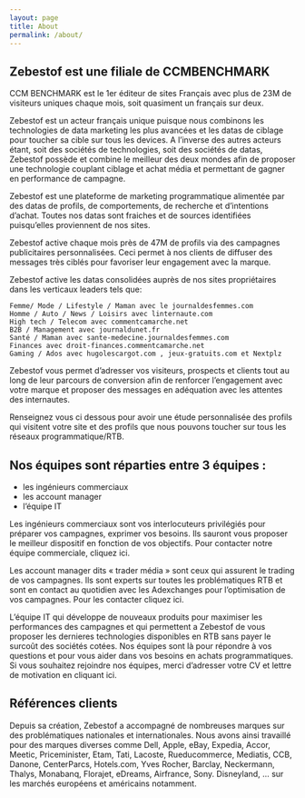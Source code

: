```yaml
---
layout: page
title: About
permalink: /about/
---
```


## Zebestof est une filiale de CCMBENCHMARK

CCM BENCHMARK est le 1er éditeur de sites Français avec plus de 23M de visiteurs uniques chaque mois, soit quasiment un français sur deux.
 
Zebestof est un acteur français unique puisque nous combinons les technologies de data marketing les plus avancées et les datas de ciblage pour toucher sa cible sur tous les devices. A l’inverse des autres acteurs étant, soit des sociétés de technologies, soit des sociétés de datas, Zebestof possède et combine le meilleur des deux mondes afin de proposer une technologie couplant ciblage et achat média et permettant de gagner en performance de campagne.
 
Zebestof est une plateforme de marketing programmatique alimentée par des datas de profils, de comportements, de recherche et d’intentions d’achat. Toutes nos datas sont fraiches et de sources identifiées puisqu’elles proviennent de nos sites.
 
Zebestof active chaque mois près de 47M de profils via des campagnes publicitaires personnalisées. Ceci permet à nos clients de diffuser des messages très ciblés pour favoriser leur engagement avec la marque.
 
Zebestof active les datas consolidées auprès de nos sites propriétaires dans les verticaux leaders tels que:

    Femme/ Mode / Lifestyle / Maman avec le journaldesfemmes.com
    Homme / Auto / News / Loisirs avec linternaute.com
    High tech / Telecom avec commentcamarche.net
    B2B / Management avec journaldunet.fr
    Santé / Maman avec sante-medecine.journaldesfemmes.com
    Finances avec droit-finances.commentcamarche.net
    Gaming / Ados avec hugolescargot.com , jeux-gratuits.com et Nextplz
 
Zebestof vous permet d’adresser vos visiteurs, prospects et clients tout au long de leur parcours de conversion afin de renforcer l’engagement avec votre marque et proposer des messages en adéquation avec les attentes des internautes.
 
Renseignez vous ci dessous pour avoir une étude personnalisée des profils qui visitent votre site et des profils que nous pouvons toucher sur tous les réseaux programmatique/RTB.

## Nos équipes sont réparties entre 3 équipes :

  - les ingénieurs commerciaux 
  - les account manager
  - l’équipe IT
 
Les ingénieurs commerciaux sont vos interlocuteurs privilégiés pour préparer vos campagnes, exprimer vos besoins. Ils sauront vous proposer le meilleur dispositif en fonction de vos objectifs. Pour contacter notre équipe commerciale, cliquez ici.

Les account manager dits « trader média » sont ceux qui assurent le trading de vos campagnes. Ils sont experts sur toutes les problématiques RTB et sont en contact au quotidien avec les Adexchanges pour l’optimisation de vos campagnes. Pour les contacter cliquez ici.

L’équipe IT qui développe de nouveaux produits pour maximiser les performances des campagnes et qui permettent a Zebestof de vous proposer les dernieres technologies disponibles en RTB sans payer le surcoût des sociétés cotées.
Nos équipes sont là pour répondre à vos questions et pour vous aider dans vos besoins en achats programmatiques. Si vous souhaitez rejoindre nos équipes, merci d’adresser votre CV et lettre de motivation en cliquant ici.

## Références clients

Depuis sa création, Zebestof a accompagné de nombreuses marques sur des problématiques nationales et internationales. Nous avons ainsi travaillé pour des marques diverses comme Dell, Apple, eBay, Expedia, Accor, Meetic, Priceminister, Etam, Tati, Lacoste, 
Rueducommerce, Mediatis, CCB, Danone, CenterParcs, Hotels.com, Yves Rocher, Barclay, Neckermann, Thalys, Monabanq, Florajet, eDreams, Airfrance, Sony. Disneyland, … sur les marchés européens et américains notamment.
